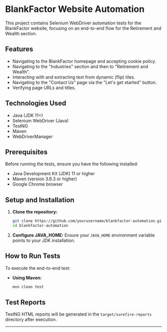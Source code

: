 # BlankFactor Website Automation

This project contains Selenium WebDriver automation tests for the BlankFactor website, focusing on an end-to-end flow for the Retirement and Wealth section.

## Features

*   Navigating to the BlankFactor homepage and accepting cookie policy.
*   Navigating to the "Industries" section and then to "Retirement and Wealth".
*   Interacting with and extracting text from dynamic (flip) tiles.
*   Navigating to the "Contact Us" page via the "Let's get started" button.
*   Verifying page URLs and titles.

## Technologies Used

*   Java (JDK 11+)
*   Selenium WebDriver (Java)
*   TestNG
*   Maven
*   WebDriverManager

## Prerequisites

Before running the tests, ensure you have the following installed:

*   Java Development Kit (JDK) 11 or higher
*   Maven (version 3.6.3 or higher)
*   Google Chrome browser

## Setup and Installation

1.  **Clone the repository:**
    ```bash
    git clone https://github.com/yourusername/blankfactor-automation.git
    cd blankfactor-automation
    ```
2.  **Configure JAVA_HOME:** Ensure your `JAVA_HOME` environment variable points to your JDK installation.

## How to Run Tests

To execute the end-to-end test:

*   **Using Maven:**
    ```bash
    mvn clean test
    ```

## Test Reports

TestNG HTML reports will be generated in the `target/surefire-reports` directory after execution.

---